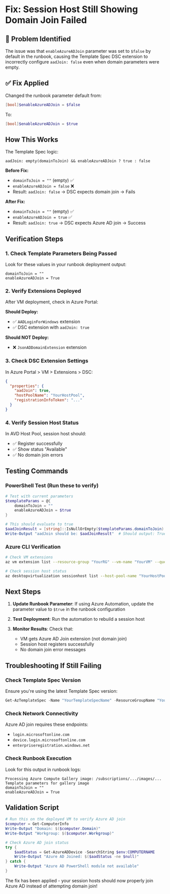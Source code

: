 # Fix: Session Host Still Showing Domain Join Failed

## 🔴 Problem Identified
The issue was that `enableAzureADJoin` parameter was set to `$false` by default in the runbook, causing the Template Spec DSC extension to incorrectly configure `aadJoin: false` even when domain parameters were empty.

## ✅ Fix Applied
Changed the runbook parameter default from:
```powershell
[bool]$enableAzureADJoin = $false
```
To:
```powershell
[bool]$enableAzureADJoin = $true
```

## How This Works
The Template Spec logic:
```bicep
aadJoin: empty(domainToJoin) && enableAzureADJoin ? true : false
```

**Before Fix:**
- `domainToJoin = ""` (empty) ✅
- `enableAzureADJoin = false` ❌
- Result: `aadJoin: false` → DSC expects domain join → Fails

**After Fix:**
- `domainToJoin = ""` (empty) ✅
- `enableAzureADJoin = true` ✅
- Result: `aadJoin: true` → DSC expects Azure AD join → Success

## Verification Steps

### 1. Check Template Parameters Being Passed
Look for these values in your runbook deployment output:
```
domainToJoin = ""
enableAzureADJoin = True
```

### 2. Verify Extensions Deployed
After VM deployment, check in Azure Portal:

**Should Deploy:**
- ✅ `AADLoginForWindows` extension
- ✅ DSC extension with `aadJoin: true`

**Should NOT Deploy:**
- ❌ `JsonADDomainExtension` extension

### 3. Check DSC Extension Settings
In Azure Portal > VM > Extensions > DSC:
```json
{
  "properties": {
    "aadJoin": true,
    "hostPoolName": "YourHostPool",
    "registrationInfoToken": "..."
  }
}
```

### 4. Verify Session Host Status
In AVD Host Pool, session host should:
- ✅ Register successfully
- ✅ Show status "Available"
- ✅ No domain join errors

## Testing Commands

### PowerShell Test (Run these to verify)
```powershell
# Test with current parameters
$templateParams = @{
    domainToJoin = ""
    enableAzureADJoin = $true
}

# This should evaluate to true
$aadJoinResult = [string]::IsNullOrEmpty($templateParams.domainToJoin) -and $templateParams.enableAzureADJoin
Write-Output "aadJoin should be: $aadJoinResult"  # Should output: True
```

### Azure CLI Verification
```bash
# Check VM extensions
az vm extension list --resource-group "YourRG" --vm-name "YourVM" --query "[].{Name:name, Publisher:publisher, Type:typeHandlerVersion}" --output table

# Check session host status
az desktopvirtualization sessionhost list --host-pool-name "YourHostPool" --resource-group "YourRG" --query "[].{Name:name, Status:status}" --output table
```

## Next Steps

1. **Update Runbook Parameter**: If using Azure Automation, update the parameter value to `$true` in the runbook configuration

2. **Test Deployment**: Run the automation to rebuild a session host

3. **Monitor Results**: Check that:
   - VM gets Azure AD Join extension (not domain join)
   - Session host registers successfully
   - No domain join error messages

## Troubleshooting If Still Failing

### Check Template Spec Version
Ensure you're using the latest Template Spec version:
```powershell
Get-AzTemplateSpec -Name "YourTemplateSpecName" -ResourceGroupName "YourTemplateSpecRG" -Version "1.4"
```

### Check Network Connectivity
Azure AD join requires these endpoints:
- `login.microsoftonline.com`
- `device.login.microsoftonline.com`
- `enterpriseregistration.windows.net`

### Check Runbook Execution
Look for this output in runbook logs:
```
Processing Azure Compute Gallery image: /subscriptions/.../images/...
Template parameters for gallery image
domainToJoin = ""
enableAzureADJoin = True
```

## Validation Script
```powershell
# Run this on the deployed VM to verify Azure AD join
$computer = Get-ComputerInfo
Write-Output "Domain: $($computer.Domain)"
Write-Output "Workgroup: $($computer.Workgroup)"

# Check Azure AD join status
try {
    $aadStatus = Get-AzureADDevice -SearchString $env:COMPUTERNAME
    Write-Output "Azure AD Joined: $($aadStatus -ne $null)"
} catch {
    Write-Output "Azure AD PowerShell module not available"
}
```

The fix has been applied - your session hosts should now properly join Azure AD instead of attempting domain join!

